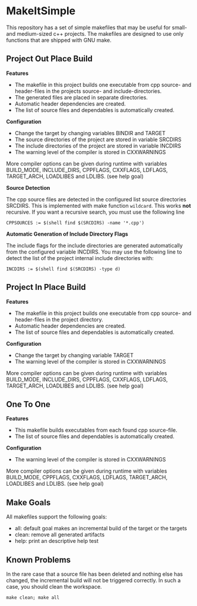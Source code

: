 # MakeItSimple

This repository has a set of simple makefiles that may be useful for small- and medium-sized 
c++ projects. The makefiles are designed to use only functions that are shipped with GNU make.

## Project Out Place Build

**Features**

* The makefile in this project builds one executable from cpp source- and header-files in the projects source- and include-directories.
* The generated files are placed in separate directories.
* Automatic header dependencies are created.
* The list of source files and dependables is automatically created.

**Configuration**

* Change the target by changing variables BINDIR and TARGET
* The source directories of the project are stored in variable SRCDIRS
* The include directories of the project are stored in variable INCDIRS
* The warning level of the compiler is stored in CXXWARNINGS

More compiler options can be given during runtime with variables BUILD_MODE, INCLUDE_DIRS, CPPFLAGS, CXXFLAGS, LDFLAGS, TARGET_ARCH, LOADLIBES and LDLIBS. 
(see help goal)

**Source Detection**

The cpp source files are detected in the configured list source directories SRCDIRS. This is implemented with make function 
`wildcard`. This works **not** recursive.
If you want a recursive search, you must use the following line

`CPPSOURCES := $(shell find $(SRCDIRS) -name '*.cpp')`

**Automatic Generation of Include Directory Flags**

The include flags for the include directories are generated automatically from the configured variable INCDIRS. 
You may use the following line to detect the list of the project internal include directories with:

`INCDIRS := $(shell find $(SRCDIRS) -type d)`

## Project In Place Build

**Features**

* The makefile in this project builds one executable from cpp source- and header-files in the project directory.
* Automatic header dependencies are created.
* The list of source files and dependables is automatically created.

**Configuration**

* Change the target by changing variable TARGET
* The warning level of the compiler is stored in CXXWARNINGS

More compiler options can be given during runtime with variables BUILD_MODE, INCLUDE_DIRS, CPPFLAGS, CXXFLAGS, LDFLAGS, TARGET_ARCH, LOADLIBES and LDLIBS. 
(see help goal)

## One To One

**Features**

* This makefile builds executables from each found cpp source-file.
* The list of source files and dependables is automatically created.

**Configuration**

* The warning level of the compiler is stored in CXXWARNINGS

More compiler options can be given during runtime with variables BUILD_MODE, CPPFLAGS, CXXFLAGS, LDFLAGS, TARGET_ARCH, LOADLIBES and LDLIBS. 
(see help goal)

## Make Goals

All makefiles support the following goals:
* all: default goal makes an incremental build of the target or the targets
* clean: remove all generated artifacts
* help: print an descriptive help test

## Known Problems

In the rare case that a source file has been deleted and nothing else has changed, the incremental build 
will not be triggered correctly. In such a case, you should clean the workspace.

`make clean; make all`
